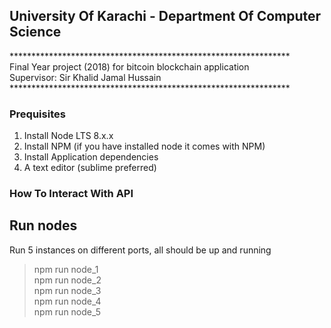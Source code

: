 ## University Of Karachi - Department Of Computer Science
 **************************************************************** <br>
  Final Year project (2018) for bitcoin blockchain application    <br>
  			Supervisor: Sir Khalid Jamal Hussain		          <br>
 **************************************************************** <br>

### Prequisites
1. Install Node LTS 8.x.x 
2. Install NPM (if you have installed node it comes with NPM)
3. Install Application dependencies
4. A text editor (sublime preferred)

### How To Interact With API

## Run nodes
Run 5 instances on different ports, all should be up and running
> npm run node_1 <br>
> npm run node_2 <br>
> npm run node_3 <br>
> npm run node_4 <br>
> npm run node_5 <br>